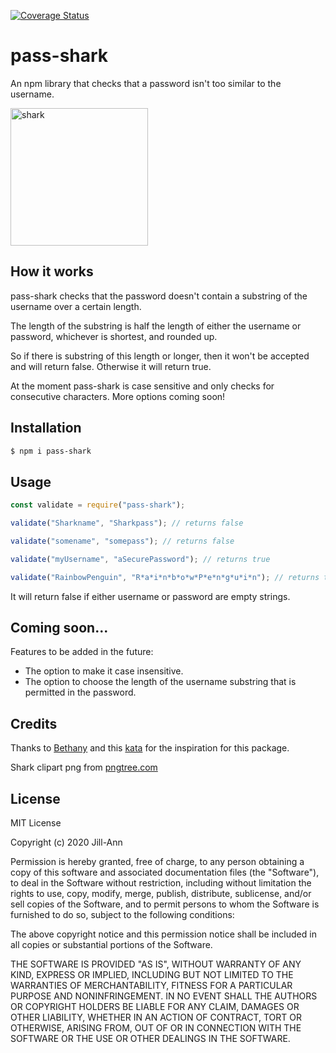 [![Coverage Status](https://coveralls.io/repos/github/Jill-Ann/pass-shark/badge.svg?branch=main)](https://coveralls.io/github/Jill-Ann/pass-shark?branch=main)

# pass-shark

An npm library that checks that a password isn't too similar to the username.

<img src="https://user-images.githubusercontent.com/60620619/100767228-ce8aac80-33f9-11eb-8b9b-a461e3ca2ac0.png" alt="shark" width="220" />

## How it works

pass-shark checks that the password doesn't contain a substring of the username over a certain length.

The length of the substring is half the length of either the username or password, whichever is shortest, and rounded up.

So if there is substring of this length or longer, then it won't be accepted and will return false. Otherwise it will return true.

At the moment pass-shark is case sensitive and only checks for consecutive characters. More options coming soon!

## Installation

```sh
$ npm i pass-shark
```

## Usage

```js
const validate = require("pass-shark");

validate("Sharkname", "Sharkpass"); // returns false

validate("somename", "somepass"); // returns false

validate("myUsername", "aSecurePassword"); // returns true

validate("RainbowPenguin", "R*a*i*n*b*o*w*P*e*n*g*u*i*n"); // returns true
```

It will return false if either username or password are empty strings.

## Coming soon...

Features to be added in the future:

- The option to make it case insensitive.
- The option to choose the length of the username substring that is permitted in the password.

## Credits

Thanks to [Bethany](https://www.codewars.com/users/Bethany) and this [kata](https://www.codewars.com/kata/5c511d8877c0070e2c195faf/javascript "Codewars") for the inspiration for this package.

Shark clipart png from [pngtree.com](https://pngtree.com/so/shark-clipart)

## License

MIT License

Copyright (c) 2020 Jill-Ann

Permission is hereby granted, free of charge, to any person obtaining a copy
of this software and associated documentation files (the "Software"), to deal
in the Software without restriction, including without limitation the rights
to use, copy, modify, merge, publish, distribute, sublicense, and/or sell
copies of the Software, and to permit persons to whom the Software is
furnished to do so, subject to the following conditions:

The above copyright notice and this permission notice shall be included in all
copies or substantial portions of the Software.

THE SOFTWARE IS PROVIDED "AS IS", WITHOUT WARRANTY OF ANY KIND, EXPRESS OR
IMPLIED, INCLUDING BUT NOT LIMITED TO THE WARRANTIES OF MERCHANTABILITY,
FITNESS FOR A PARTICULAR PURPOSE AND NONINFRINGEMENT. IN NO EVENT SHALL THE
AUTHORS OR COPYRIGHT HOLDERS BE LIABLE FOR ANY CLAIM, DAMAGES OR OTHER
LIABILITY, WHETHER IN AN ACTION OF CONTRACT, TORT OR OTHERWISE, ARISING FROM,
OUT OF OR IN CONNECTION WITH THE SOFTWARE OR THE USE OR OTHER DEALINGS IN THE
SOFTWARE.

```

```
